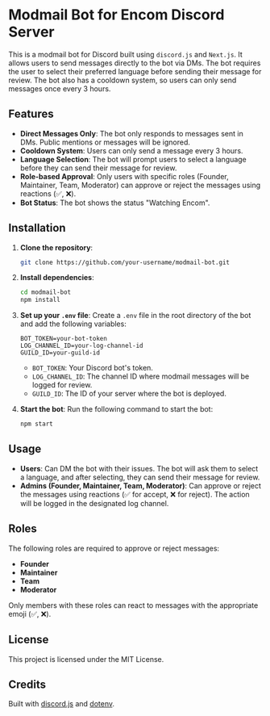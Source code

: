 # Modmail Bot for Encom Discord Server

This is a modmail bot for Discord built using `discord.js` and `Next.js`. It allows users to send messages directly to the bot via DMs. The bot requires the user to select their preferred language before sending their message for review. The bot also has a cooldown system, so users can only send messages once every 3 hours.

## Features

- **Direct Messages Only**: The bot only responds to messages sent in DMs. Public mentions or messages will be ignored.
- **Cooldown System**: Users can only send a message every 3 hours.
- **Language Selection**: The bot will prompt users to select a language before they can send their message for review.
- **Role-based Approval**: Only users with specific roles (Founder, Maintainer, Team, Moderator) can approve or reject the messages using reactions (✅, ❌).
- **Bot Status**: The bot shows the status "Watching Encom".

## Installation

1. **Clone the repository**:
    ```bash
    git clone https://github.com/your-username/modmail-bot.git
    ```

2. **Install dependencies**:
    ```bash
    cd modmail-bot
    npm install
    ```

3. **Set up your `.env` file**:
    Create a `.env` file in the root directory of the bot and add the following variables:
    ```env
    BOT_TOKEN=your-bot-token
    LOG_CHANNEL_ID=your-log-channel-id
    GUILD_ID=your-guild-id
    ```

    - `BOT_TOKEN`: Your Discord bot's token.
    - `LOG_CHANNEL_ID`: The channel ID where modmail messages will be logged for review.
    - `GUILD_ID`: The ID of your server where the bot is deployed.

4. **Start the bot**:
    Run the following command to start the bot:
    ```bash
    npm start
    ```

## Usage

- **Users**: Can DM the bot with their issues. The bot will ask them to select a language, and after selecting, they can send their message for review.
- **Admins (Founder, Maintainer, Team, Moderator)**: Can approve or reject the messages using reactions (✅ for accept, ❌ for reject). The action will be logged in the designated log channel.

## Roles

The following roles are required to approve or reject messages:

- **Founder**
- **Maintainer**
- **Team**
- **Moderator**

Only members with these roles can react to messages with the appropriate emoji (✅, ❌).

## License

This project is licensed under the MIT License.

## Credits

Built with [discord.js](https://discord.js.org/) and [dotenv](https://www.npmjs.com/package/dotenv).

